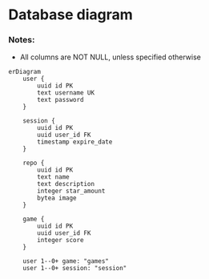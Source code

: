 # Database diagram

### Notes:

- All columns are NOT NULL, unless specified otherwise

```mermaid
erDiagram
    user {
        uuid id PK
        text username UK
        text password
    }

    session {
        uuid id PK
        uuid user_id FK
        timestamp expire_date
    }

    repo {
        uuid id PK
        text name
        text description
        integer star_amount
        bytea image
    }

    game {
        uuid id PK
        uuid user_id FK
        integer score
    }

    user 1--0+ game: "games"
    user 1--0+ session: "session"
```